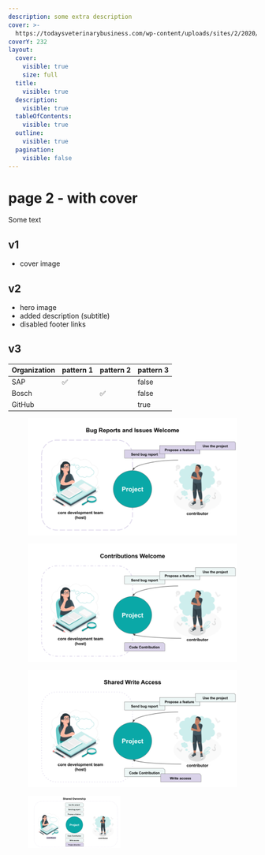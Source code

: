 ```yaml
---
description: some extra description
cover: >-
  https://todaysveterinarybusiness.com/wp-content/uploads/sites/2/2020/03/Innovation-Station.jpg
coverY: 232
layout:
  cover:
    visible: true
    size: full
  title:
    visible: true
  description:
    visible: true
  tableOfContents:
    visible: true
  outline:
    visible: true
  pagination:
    visible: false
---
```


# page 2 - with cover

Some text

## v1

* cover image

## v2

* hero image
* added description (subtitle)
* disabled footer links

## v3

<table><thead><tr><th>Organization</th><th>pattern 1</th><th>pattern 2</th><th data-type="checkbox">pattern 3</th></tr></thead><tbody><tr><td>SAP</td><td><span data-gb-custom-inline data-tag="emoji" data-code="2705">✅</span></td><td></td><td>false</td></tr><tr><td>Bosch</td><td></td><td><span data-gb-custom-inline data-tag="emoji" data-code="2705">✅</span></td><td>false</td></tr><tr><td>GitHub</td><td></td><td></td><td>true</td></tr></tbody></table>

<div><figure><img src="../.gitbook/assets/1.png" alt=""><figcaption></figcaption></figure> <figure><img src="../.gitbook/assets/2.png" alt=""><figcaption></figcaption></figure> <figure><img src="../.gitbook/assets/3.png" alt=""><figcaption></figcaption></figure> <figure><img src="../.gitbook/assets/4.png" alt="" width="188"><figcaption></figcaption></figure></div>

